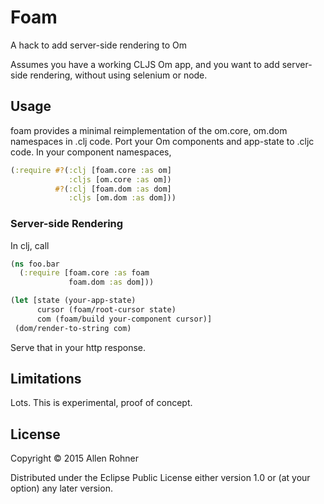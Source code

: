 # Foam

A hack to add server-side rendering to Om

Assumes you have a working CLJS Om app, and you want to add server-side rendering, without using selenium or node.

## Usage

foam provides a minimal reimplementation of the om.core, om.dom
namespaces in .clj code. Port your Om components and
app-state to .cljc code. In your component namespaces,

```clojure
(:require #?(:clj [foam.core :as om]
             :cljs [om.core :as om])
          #?(:clj [foam.dom :as dom]
             :cljs [om.dom :as dom]))
```

### Server-side Rendering

In clj, call

```clojure
(ns foo.bar
  (:require [foam.core :as foam
             foam.dom :as dom]))

(let [state (your-app-state)
      cursor (foam/root-cursor state)
      com (foam/build your-component cursor)]
 (dom/render-to-string com)
```

Serve that in your http response.

## Limitations

Lots. This is experimental, proof of concept.

## License

Copyright © 2015 Allen Rohner

Distributed under the Eclipse Public License either version 1.0 or (at
your option) any later version.
